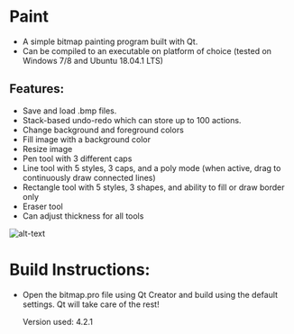 # Paint

- A simple bitmap painting program built with Qt. 
- Can be compiled to an executable on platform of choice (tested on Windows 7/8 and  Ubuntu 18.04.1 LTS)

## Features: 

- Save and load .bmp files. 
- Stack-based undo-redo which can store up to 100 actions.
- Change background and foreground colors
- Fill image with a background color
- Resize image
- Pen tool with 3 different caps
- Line tool with 5 styles, 3 caps, and a poly mode (when active, drag to continuously draw connected lines)
- Rectangle tool with 5 styles, 3 shapes, and ability to fill or draw border only
- Eraser tool
- Can adjust thickness for all tools

![alt-text](https://i.imgur.com/IzC44vr.png "Paint")

# Build Instructions:

- Open the bitmap.pro file using Qt Creator and build using the default settings. Qt will take care of the rest!

    Version used: 4.2.1
